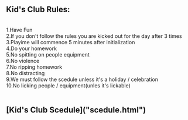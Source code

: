 
<h2>Kid's Club Rules:</h2><br>
1.Have Fun<br>
2.If you don't follow the rules you are kicked out for the day after 3 times<br>
3.Playime will commence 5 minutes after initialization<br>
4.Do your homework<br>
5.No spitting on people equipment<br>
6.No violence<br>
7.No ripping homework<br>
8.No distracting<br>
9.We must follow the scedule unless it's a holiday / celebration<br>
10.No licking people / equipment(unles it's lickable)<br><br>
<h2>[Kid's Club Scedule]("scedule.html")</h2><br>



